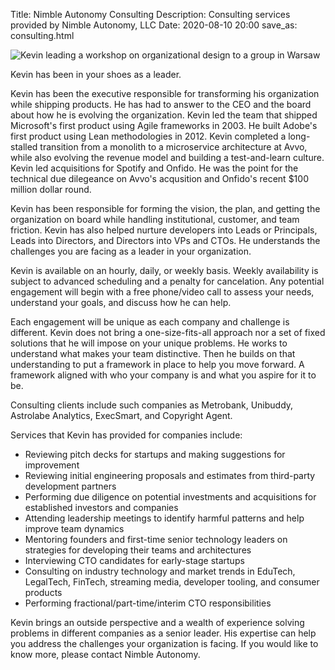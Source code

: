 Title: Nimble Autonomy Consulting
Description: Consulting services provided by Nimble Autonomy, LLC
Date: 2020-08-10 20:00
save_as: consulting.html

<span class="image right"><img src="{static}/images/20161010-CuZ-tYAXgAAhsmf.jpg" alt="Kevin leading a workshop on organizational design to a group in Warsaw" /></span>

Kevin has been in your shoes as a leader.

Kevin has been the executive responsible for transforming his organization while shipping products. He has had to answer to the CEO and the board about how he is evolving the organization. Kevin led the team that shipped Microsoft's first product using Agile frameworks in 2003. He built Adobe's first product using Lean methodologies in 2012. Kevin completed a long-stalled transition from a monolith to a microservice architecture at Avvo, while also evolving the revenue model and building a test-and-learn culture. Kevin led acquisitions for Spotify and Onfido. He was the point for the technical due dilegeance on Avvo's acqusition and Onfido's recent $100 million dollar round.

Kevin has been responsible for forming the vision, the plan, and getting the organization on board while handling institutional, customer, and team friction. Kevin has also helped nurture developers into Leads or Principals, Leads into Directors, and Directors into VPs and CTOs. He understands the challenges you are facing as a leader in your organization.

Kevin is available on an hourly, daily, or weekly basis. Weekly availability is subject to advanced scheduling and a penalty for cancelation. Any potential engagement will begin with a free phone/video call to assess your needs, understand your goals, and discuss how he can help.

Each engagement will be unique as each company and challenge is different. Kevin does not bring a one-size-fits-all approach nor a set of fixed solutions that he will impose on your unique problems. He works to understand what makes your team distinctive. Then he builds on that understanding to put a framework in place to help you move forward. A framework aligned with who your company is and what you aspire for it to be.

Consulting clients include such companies as Metrobank, Unibuddy, Astrolabe Analytics, ExecSmart, and Copyright Agent.

Services that Kevin has provided for companies include:

- Reviewing pitch decks for startups and making suggestions for improvement
- Reviewing initial engineering proposals and estimates from third-party development partners
- Performing due diligence on potential investments and acquisitions for established investors and companies
- Attending leadership meetings to identify harmful patterns and help improve team dynamics
- Mentoring founders and first-time senior technology leaders on strategies for developing their teams and architectures
- Interviewing CTO candidates for early-stage startups
- Consulting on industry technology and market trends in EduTech, LegalTech, FinTech, streaming media, developer tooling, and consumer products
- Performing fractional/part-time/interim CTO responsibilities

Kevin brings an outside perspective and a wealth of experience solving problems in different companies as a senior leader. His expertise can help you address the challenges your organization is facing. If you would like to know more, please contact Nimble Autonomy.
